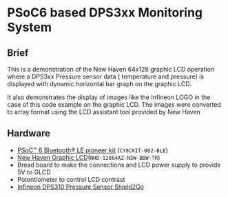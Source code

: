 # PSoC6 based DPS3xx Monitoring System

## Brief

This is a demonstration of the New Haven 64x128 graphic LCD operation where a DPS3xx Pressure sensor data ( temperature
and pressure) is displayed with dynamic horizontal bar graph on the graphic LCD.

It also demonstrates the display of images like the Infineon LOGO in the case of this code example on the graphic LCD.
The images were converted to array format using the LCD assistant tool provided by New Haven

## Hardware
- [PSoC&trade; 6 Bluetooth&reg; LE pioneer kit](https://www.cypress.com/CY8CKIT-062-BLE) (`CY8CKIT-062-BLE`)
- [New Haven Graphic LCD](https://newhavendisplay.com/content/specs/NHD-12864AZ-NSW-BBW-TR.pdf)(`NHD-12864AZ-NSW-BBW-TR`)
- Bread board to make the connections and LCD power supply to provide 5V to GLCD
- Potentiometer to control LCD contrast
- [Infineon DPS310 Pressure Sensor Shield2Go](https://www.infineon.com/cms/en/product/evaluation-boards/s2go-pressure-dps310/) 
